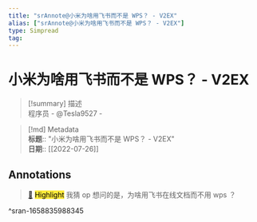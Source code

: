 ```yaml
---
title: "srAnnote@小米为啥用飞书而不是 WPS？ - V2EX"
alias: ["srAnnote@小米为啥用飞书而不是 WPS？ - V2EX"]
type: Simpread
tag: 
---
```


# 小米为啥用飞书而不是 WPS？ - V2EX

> [!summary] 描述  
> 程序员 - @Tesla9527 -

> [!md] Metadata  
> **标题**:: "小米为啥用飞书而不是 WPS？ - V2EX"  
> **日期**:: [[2022-07-26]]  

## Annotations

> [📌](<http://localhost:7026/reading/9#id=1658835988345>) <mark style="background-color: #ffeb3b">Highlight</mark> 
> 我猜 op 想问的是，为啥用飞书在线文档而不用 wps ？

^sran-1658835988345




